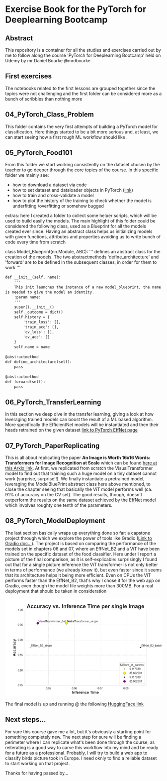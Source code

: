 # Exercise Book for the PyTorch for Deeplearning Bootcamp
## Abstract
This repository is a container for all the studies and exercises carried out by me to follow along the course 'PyTorch for Deeplearning Bootcamp' held on Udemy by mr Daniel Bourke @mrdbourke

## First exercises
The notebooks related to the first lessons are grouped together since the topics were not challenging and the first folder can be considered more as a bunch of scribbles than nothing more

## 04_PyTorch_Class_Problem
This folder contains the very first attempts of building a PyTorch model for classification. Here things started to be a bit more serious and, at least, we can start seeing how a first rough ML workflow should like .

## 05_PyTorch_Food101
From this folder we start working consistently on the dataset chosen by the teacher to go deeper through the core topics of the course. 
In this specific folder we mainly see:
* how to download a dataset via code
* how to set dataset and dataloader objects in PyTorch (<a href='https://docs.pytorch.org/tutorials/beginner/basics/data_tutorial.html'>link</a>)
* how to train and cross-validate a model
* how to plot the history of the training to check whether the model is underfitting /overfitting or somehow bugged

extras: here I created a folder to collect some helper scripts, which will be used to build easily the models. 
The main highlight of this folder could be considered the following class, used as a Blueprint for all the models created ever since. 
Having an abstract class helps us initializing models with given functions, attributes and properties avoiding us to write bunch of code every time from scratch


class Model_Blueprint(nn.Module, ABC):
    '''
    defines an abstract class for the creation of the models. The two abstractmethods 'define_architecture' and 'forward' are to be defined in the subsequent classes, in order for them to work
    '''

    def __init__(self, name):
        '''
        This init launches the instance of a new model_blueprint, the name is needed to give the model an identity.
        :param name:
        '''
        super().__init__()
        self._outcome = dict()
        self.history = {
            'train_loss': [],
            'train_acc': [],
            'cv_loss': [],
            'cv_acc': []
        }
        self.name = name

    @abstractmethod
    def define_architecture(self):
        pass

    @abstractmethod
    def forward(self):
        pass
        
## 06_PyTorch_TransferLearning
In this section we deep dive in the transfer learning, giving a look at how leveraging trained models can boost the result of a ML based algorithm. More specifically the EfficientNet models will be instantiated and then their heads retrained on the given dataset
<a href='https://docs.pytorch.org/vision/main/models/efficientnet.html'>link to PyTorch EffNet page</a>

## 07_PyTorch_PaperReplicating
This is all about replicating the paper **An Image is Worth 16x16 Words: Transformers for Image Recognition at Scale** which can be found <a href='https://arxiv.org/pdf/2010.11929'>here at this Arkix link</a>.
At first, we replicated from scratch the VisualTransformer model to find out that training such a huge model on a tiny dataset cannot work (surprise, surprise!!). We finally instantiate a pretrained model, leveraging the ModelBluePrint abstract class here above mentioned, to close the chapter seeing that basically the ViT model performs well (ca. 91% of accuracy on the CV set).
The good results, though, doesn't outperform the results on the same dataset achieved by the EffNet model which involves roughty one tenth of the parameters. 

## 08_PyTorch_ModelDeployment
The last section basically wraps up everything done so far: a capstone project through which we explore the power of tools like Gradio ([Link to Gradio doc...](https://www.gradio.app/docs)).
The project is based on comparing the performance of the models set in chapters 06 and 07, where an EffNet_B2 and a ViT have been trained on the specific dataset of the food classifier.
Here under I report a picture of the final comparison, as it is self-explicable: surprisingly I found out that for a single picture inference the ViT transformer is not only better in terms of performance (we already knew it), but even faster since it seems that its architecture helps it being more efficient. 
Even on CPUs the ViT performs faster than the EffNet_B2, that's why I chose it for the web app on Gradio, even though the model file weights more than 300MB. 
For a real deployment that should be taken in consideration

![Accuracy vs. InferenceTime per single image](https://github.com/thomaspierantozzi/PyTorch_Course_by_Daniel_Bourke/raw/main/08_Model_Deployment/Accuracy_vs_inference_time.png "Accuracy vs. InferenceTime")

The final model is up and running @ the following [HuggingFace link](https://huggingface.co/spaces/thomas-pierantozzi89/FoodClassifier_Nano/blob/main/app.py)

## Next steps...
For sure this course gave me a lot, but it's obviously a starting point for something completely new. 
The next step for sure will be finding a perimeter where I can replicate what's been done through the course, as reiterating is a good way to carve this workflow into my mind and be ready for a future as a professional. 
Probably, I will try to build a web app to classify birds picture took in Europe. I need oknly to find a reliable dataset to start working on that project.

Thanks for having passed by...
